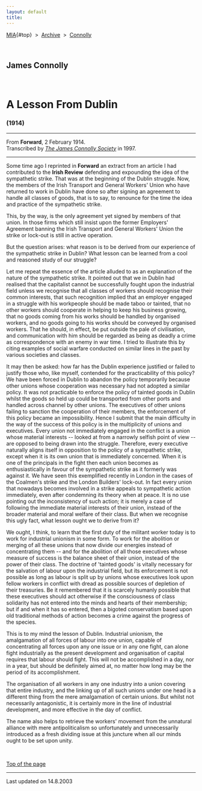 ```yaml
---
layout: default
title: 
---
```

[MIA](../../../../index.htm){#top}  \> 
[Archive](../../../index.htm)  \>  [Connolly](../../index.htm)

 

## James Connolly

 

# A Lesson From Dublin

### (1914)

------------------------------------------------------------------------

From **Forward**, 2 February 1914.\
Transcribed by [*The James Connolly
Society*](http://www.wageslave.org/jcs/) in 1997.

------------------------------------------------------------------------

Some time ago I reprinted in **Forward** an extract from an article I
had contributed to the **Irish Review** defending and expounding the
idea of the sympathetic strike. That was at the beginning of the Dublin
struggle. Now, the members of the Irish Transport and General Workers'
Union who have returned to work in Dublin have done so after signing an
agreement to handle all classes of goods, that is to say, to renounce
for the time the idea and practice of the sympathetic strike.

This, by the way, is the only agreement yet signed by members of that
union. In those firms which still insist upon the former Employers'
Agreement banning the Irish Transport and General Workers' Union the
strike or lock-out is still in active operation.

But the question arises: what reason is to be derived from our
experience of the sympathetic strike in Dublin? What lesson can be
learned from a cool and reasoned study of our struggle?

Let me repeat the essence of the article alluded to as an explanation of
the nature of the sympathetic strike. It pointed out that we in Dublin
had realised that the capitalist cannot be successfully fought upon the
industrial field unless we recognise that all classes of workers should
recognise their common interests, that such recognition implied that an
employer engaged in a struggle with his workpeople should be made taboo
or tainted, that no other workers should cooperate in helping to keep
his business growing, that no goods coming from his works should be
handled by organised workers, and no goods going to his works should be
conveyed by organised workers. That he should, in effect, be put outside
the pale of civilisation, and communication with him should be regarded
as being as deadly a crime as correspondence with an enemy in war time.
I tried to illustrate this by citing examples of social warfare
conducted on similar lines in the past by various societies and classes.

It may then be asked: how far has the Dublin experience justified or
failed to justify those who, like myself, contended for the
practicability of this policy? We have been forced in Dublin to abandon
the policy temporarily because other unions whose cooperation was
necessary had not adopted a similar policy. It was not practicable to
enforce the policy of tainted goods in Dublin whilst the goods so held
up could be transported from other ports and handled across channel by
other unions. The executives of other unions failing to sanction the
cooperation of their members, the enforcement of this policy became an
impossibility. Hence I submit that the main difficulty in the way of the
success of this policy is in the multiplicity of unions and executives.
Every union not immediately engaged in the conflict is a union whose
material interests -- looked at from a narrowly selfish point of view --
are opposed to being drawn into the struggle. Therefore, every executive
naturally aligns itself in opposition to the policy of a sympathetic
strike, except when it is its own union that is immediately concerned.
When it is one of the principals in the fight then each union becomes as
enthusiastically in favour of the sympathetic strike as it formerly was
against it. We have seen this exemplified recently in London in the
cases of the Coalmen's strike and the London Builders' lock-out. In fact
every union that nowadays becomes involved in a strike appeals to
sympathetic action immediately, even after condemning its theory when at
peace. It is no use pointing out the inconsistency of such action; it is
merely a case of following the immediate material interests of their
union, instead of the broader material and moral welfare of their class.
But when we recognise this ugly fact, what lesson ought we to derive
from it?

We ought, I think, to learn that the first duty of the militant worker
today is to work for industrial unionism in some form. To work for the
abolition or merging of all these unions that now divide our energies
instead of concentrating them -- and for the abolition of all those
executives whose measure of success is the balance sheet of their union,
instead of the power of their class. The doctrine of 'tainted goods' is
vitally necessary for the salvation of labour upon the industrial field,
but its enforcement is not possible as long as labour is split up by
unions whose executives look upon fellow workers in conflict with dread
as possible sources of depletion of their treasuries. Be it remembered
that it is scarcely humanly possible that these executives should act
otherwise if the consciousness of class solidarity has not entered into
the minds and hearts of their membership; but if and when it has so
entered, then a bigoted conservatism based upon old traditional methods
of action becomes a crime against the progress of the species.

This is to my mind the lesson of Dublin. Industrial unionism, the
amalgamation of all forces of labour into one union, capable of
concentrating all forces upon any one issue or in any one fight, can
alone fight industrially as the present development and organisation of
capital requires that labour should fight. This will not be accomplished
in a day, nor in a year, but should be definitely aimed at, no matter
how long may be the period of its accomplishment.

The organisation of all workers in any one industry into a union
covering that entire industry, and the linking up of all such unions
under one head is a different thing from the mere amalgamation of
certain unions. But whilst not necessarily antagonistic, it is certainly
more in the line of industrial development, and more effective in the
day of conflict.

The name also helps to retrieve the workers' movement from the unnatural
alliance with mere antipoliticalism so unfortunately and unnecessarily
introduced as a fresh dividing issue at this juncture when all our minds
ought to be set upon unity.

 

[Top of the page](#top)

------------------------------------------------------------------------

Last updated on 14.8.2003
